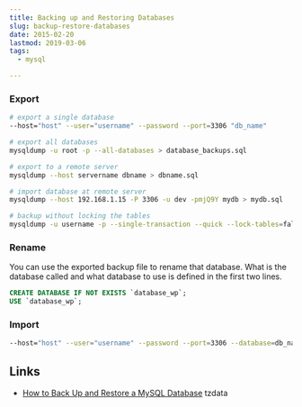 ```yaml
---
title: Backing up and Restoring Databases
slug: backup-restore-databases
date: 2015-02-20
lastmod: 2019-03-06
tags:
  - mysql

---
```


### Export

```bash
# export a single database
--host="host" --user="username" --password --port=3306 "db_name"
```

```bash
# export all databases
mysqldump -u root -p --all-databases > database_backups.sql
```

```bash
# export to a remote server
mysqldump --host servername dbname > dbname.sql
```


```bash
# import database at remote server
mysqldump --host 192.168.1.15 -P 3306 -u dev -pmjQ9Y mydb > mydb.sql
```

```bash
# backup without locking the tables
mysqldump -u username -p --single-transaction --quick --lock-tables=false -h ipaddress myDB > backup.sql
```

### Rename

You can use the exported backup file to rename that database. What is the database called and what database to use is defined in the first two lines.

```sql
CREATE DATABASE IF NOT EXISTS `database_wp`;
USE `database_wp`;
```

### Import

```bash
--host="host" --user="username" --password --port=3306 --database=db_name < "path/to/backup/file.sql"
```


Links
---
- [How to Back Up and Restore a MySQL Database](http://webcheatsheet.com/sql/mysql_backup_restore.php)
tzdata
